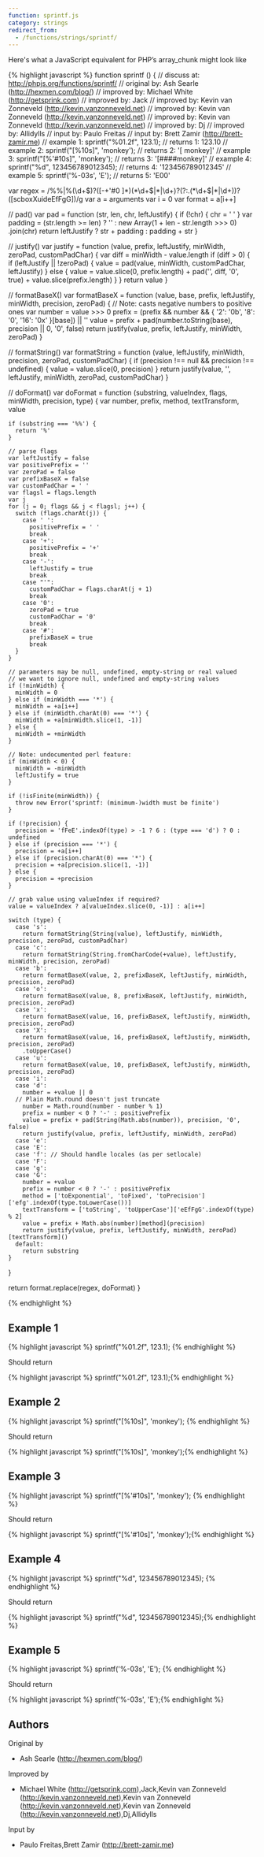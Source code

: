 ```yaml
---
function: sprintf.js
category: strings
redirect_from:
  - /functions/strings/sprintf/
---
```


<!-- WARNING! This file is auto generated by `npm run web:inject`, do not edit by hand -->

Here's what a JavaScript equivalent for PHP’s array_chunk might look like

{% highlight javascript %}
function sprintf () {
  //  discuss at: http://phpjs.org/functions/sprintf/
  // original by: Ash Searle (http://hexmen.com/blog/)
  // improved by: Michael White (http://getsprink.com)
  // improved by: Jack
  // improved by: Kevin van Zonneveld (http://kevin.vanzonneveld.net)
  // improved by: Kevin van Zonneveld (http://kevin.vanzonneveld.net)
  // improved by: Kevin van Zonneveld (http://kevin.vanzonneveld.net)
  // improved by: Dj
  // improved by: Allidylls
  //    input by: Paulo Freitas
  //    input by: Brett Zamir (http://brett-zamir.me)
  //   example 1: sprintf("%01.2f", 123.1);
  //   returns 1: 123.10
  //   example 2: sprintf("[%10s]", 'monkey');
  //   returns 2: '[    monkey]'
  //   example 3: sprintf("[%'#10s]", 'monkey');
  //   returns 3: '[####monkey]'
  //   example 4: sprintf("%d", 123456789012345);
  //   returns 4: '123456789012345'
  //   example 5: sprintf('%-03s', 'E');
  //   returns 5: 'E00'

  var regex = /%%|%(\d+\$)?([\-+\'#0 ]*)(\*\d+\$|\*|\d+)?(?:\.(\*\d+\$|\*|\d+))?([scboxXuideEfFgG])/g
  var a = arguments
  var i = 0
  var format = a[i++]

  // pad()
  var pad = function (str, len, chr, leftJustify) {
    if (!chr) {
      chr = ' '
    }
    var padding = (str.length >= len) ? '' : new Array(1 + len - str.length >>> 0)
      .join(chr)
    return leftJustify ? str + padding : padding + str
  }

  // justify()
  var justify = function (value, prefix, leftJustify, minWidth, zeroPad, customPadChar) {
    var diff = minWidth - value.length
    if (diff > 0) {
      if (leftJustify || !zeroPad) {
        value = pad(value, minWidth, customPadChar, leftJustify)
      } else {
        value = value.slice(0, prefix.length) + pad('', diff, '0', true) + value.slice(prefix.length)
      }
    }
    return value
  }

  // formatBaseX()
  var formatBaseX = function (value, base, prefix, leftJustify, minWidth, precision, zeroPad) {
    // Note: casts negative numbers to positive ones
    var number = value >>> 0
    prefix = (prefix && number && {
      '2': '0b',
      '8': '0',
      '16': '0x'
    }[base]) || ''
    value = prefix + pad(number.toString(base), precision || 0, '0', false)
    return justify(value, prefix, leftJustify, minWidth, zeroPad)
  }

  // formatString()
  var formatString = function (value, leftJustify, minWidth, precision, zeroPad, customPadChar) {
    if (precision !== null && precision !== undefined) {
      value = value.slice(0, precision)
    }
    return justify(value, '', leftJustify, minWidth, zeroPad, customPadChar)
  }

  // doFormat()
  var doFormat = function (substring, valueIndex, flags, minWidth, precision, type) {
    var number, prefix, method, textTransform, value

    if (substring === '%%') {
      return '%'
    }

    // parse flags
    var leftJustify = false
    var positivePrefix = ''
    var zeroPad = false
    var prefixBaseX = false
    var customPadChar = ' '
    var flagsl = flags.length
    var j
    for (j = 0; flags && j < flagsl; j++) {
      switch (flags.charAt(j)) {
        case ' ':
          positivePrefix = ' '
          break
        case '+':
          positivePrefix = '+'
          break
        case '-':
          leftJustify = true
          break
        case "'":
          customPadChar = flags.charAt(j + 1)
          break
        case '0':
          zeroPad = true
          customPadChar = '0'
          break
        case '#':
          prefixBaseX = true
          break
      }
    }

    // parameters may be null, undefined, empty-string or real valued
    // we want to ignore null, undefined and empty-string values
    if (!minWidth) {
      minWidth = 0
    } else if (minWidth === '*') {
      minWidth = +a[i++]
    } else if (minWidth.charAt(0) === '*') {
      minWidth = +a[minWidth.slice(1, -1)]
    } else {
      minWidth = +minWidth
    }

    // Note: undocumented perl feature:
    if (minWidth < 0) {
      minWidth = -minWidth
      leftJustify = true
    }

    if (!isFinite(minWidth)) {
      throw new Error('sprintf: (minimum-)width must be finite')
    }

    if (!precision) {
      precision = 'fFeE'.indexOf(type) > -1 ? 6 : (type === 'd') ? 0 : undefined
    } else if (precision === '*') {
      precision = +a[i++]
    } else if (precision.charAt(0) === '*') {
      precision = +a[precision.slice(1, -1)]
    } else {
      precision = +precision
    }

    // grab value using valueIndex if required?
    value = valueIndex ? a[valueIndex.slice(0, -1)] : a[i++]

    switch (type) {
      case 's':
        return formatString(String(value), leftJustify, minWidth, precision, zeroPad, customPadChar)
      case 'c':
        return formatString(String.fromCharCode(+value), leftJustify, minWidth, precision, zeroPad)
      case 'b':
        return formatBaseX(value, 2, prefixBaseX, leftJustify, minWidth, precision, zeroPad)
      case 'o':
        return formatBaseX(value, 8, prefixBaseX, leftJustify, minWidth, precision, zeroPad)
      case 'x':
        return formatBaseX(value, 16, prefixBaseX, leftJustify, minWidth, precision, zeroPad)
      case 'X':
        return formatBaseX(value, 16, prefixBaseX, leftJustify, minWidth, precision, zeroPad)
        .toUpperCase()
      case 'u':
        return formatBaseX(value, 10, prefixBaseX, leftJustify, minWidth, precision, zeroPad)
      case 'i':
      case 'd':
        number = +value || 0
      // Plain Math.round doesn't just truncate
        number = Math.round(number - number % 1)
        prefix = number < 0 ? '-' : positivePrefix
        value = prefix + pad(String(Math.abs(number)), precision, '0', false)
        return justify(value, prefix, leftJustify, minWidth, zeroPad)
      case 'e':
      case 'E':
      case 'f': // Should handle locales (as per setlocale)
      case 'F':
      case 'g':
      case 'G':
        number = +value
        prefix = number < 0 ? '-' : positivePrefix
        method = ['toExponential', 'toFixed', 'toPrecision']['efg'.indexOf(type.toLowerCase())]
        textTransform = ['toString', 'toUpperCase']['eEfFgG'.indexOf(type) % 2]
        value = prefix + Math.abs(number)[method](precision)
        return justify(value, prefix, leftJustify, minWidth, zeroPad)[textTransform]()
      default:
        return substring
    }
  }

  return format.replace(regex, doFormat)
}

{% endhighlight %}

## Example 1

{% highlight javascript %}
sprintf("%01.2f", 123.1);
{% endhighlight %}

Should return

{% highlight javascript %}
sprintf("%01.2f", 123.1);{% endhighlight %}

## Example 2

{% highlight javascript %}
sprintf("[%10s]", 'monkey');
{% endhighlight %}

Should return

{% highlight javascript %}
sprintf("[%10s]", 'monkey');{% endhighlight %}

## Example 3

{% highlight javascript %}
sprintf("[%'#10s]", 'monkey');
{% endhighlight %}

Should return

{% highlight javascript %}
sprintf("[%'#10s]", 'monkey');{% endhighlight %}

## Example 4

{% highlight javascript %}
sprintf("%d", 123456789012345);
{% endhighlight %}

Should return

{% highlight javascript %}
sprintf("%d", 123456789012345);{% endhighlight %}

## Example 5

{% highlight javascript %}
sprintf('%-03s', 'E');
{% endhighlight %}

Should return

{% highlight javascript %}
sprintf('%-03s', 'E');{% endhighlight %}


## Authors


Original by

- Ash Searle (http://hexmen.com/blog/)


Improved by

- Michael White (http://getsprink.com),Jack,Kevin van Zonneveld (http://kevin.vanzonneveld.net),Kevin van Zonneveld (http://kevin.vanzonneveld.net),Kevin van Zonneveld (http://kevin.vanzonneveld.net),Dj,Allidylls


Input by

- Paulo Freitas,Brett Zamir (http://brett-zamir.me)


